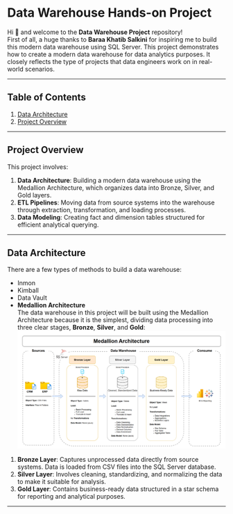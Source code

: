 # Data Warehouse Hands-on Project

Hi 👋 and welcome to the **Data Warehouse Project** repository!  
First of all, a huge thanks to **Baraa Khatib Salkini** for inspiring me to build this modern data warehouse using SQL Server. This project demonstrates how to create a modern data warehouse for data analytics purposes. It closely reflects the type of projects that data engineers work on in real-world scenarios.

---
## Table of Contents

1. [Data Architecture](#data-architecture)
2. [Project Overview](#project-overview)
---

## Project Overview

This project involves:
1. **Data Architecture**: Building a modern data warehouse using the Medallion Architecture, which organizes data into Bronze, Silver, and Gold layers.  
2. **ETL Pipelines**: Moving data from source systems into the warehouse through extraction, transformation, and loading processes.  
3. **Data Modeling**: Creating fact and dimension tables structured for efficient analytical querying.  
---

## Data Architecture

There are a few types of methods to build a data warehouse:  
- Inmon  
- Kimball  
- Data Vault  
- **Medallion Architecture**  
The data warehouse in this project will be built using the Medallion Architecture because it is the simplest, dividing data processing into three clear stages, **Bronze**, **Silver**, and **Gold**:
![](https://github.com/Mufalta/SQL-Data-Warehouse-Project/blob/main/images/Data-Architecture.png)

1. **Bronze Layer**: Captures unprocessed data directly from source systems. Data is loaded from CSV files into the SQL Server database.  
2. **Silver Layer**: Involves cleaning, standardizing, and normalizing the data to make it suitable for analysis.  
3. **Gold Layer**: Contains business-ready data structured in a star schema for reporting and analytical purposes.  

---
